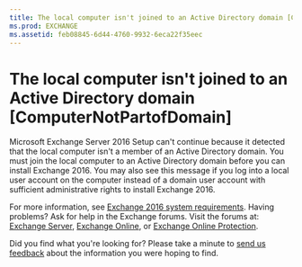 ```yaml
---
title: The local computer isn't joined to an Active Directory domain [ComputerNotPartofDomain]
ms.prod: EXCHANGE
ms.assetid: feb08845-6d44-4760-9932-6eca22f35eec
---
```



# The local computer isn't joined to an Active Directory domain [ComputerNotPartofDomain]

Microsoft Exchange Server 2016 Setup can't continue because it detected that the local computer isn't a member of an Active Directory domain. You must join the local computer to an Active Directory domain before you can install Exchange 2016. You may also see this message if you log into a local user account on the computer instead of a domain user account with sufficient administrative rights to install Exchange 2016.
  
    
    

For more information, see  [Exchange 2016 system requirements](exchange-2016-system-requirements.md).
Having problems? Ask for help in the Exchange forums. Visit the forums at:  [Exchange Server](https://go.microsoft.com/fwlink/p/?linkId=60612),  [Exchange Online](https://go.microsoft.com/fwlink/p/?linkId=267542), or  [Exchange Online Protection](https://go.microsoft.com/fwlink/p/?linkId=285351).
  
    
    

Did you find what you're looking for? Please take a minute to  [send us feedback](mailto:ExchangeHelpFeedback@microsoft.com&amp;subject=Exchange%202016%20help%20feedback&amp;Body=Thanks%20for%20taking%20the%20time%20to%20send%20us%20feedback!%20We%20strive%20to%20respond%20to%20every%20message%20we%20receive,%20even%20though%20it%20might%20take%20us%20a%20while.%20Let%20us%20know%20what%20you%20think%20about%20Exchange%20content:%20What%20are%20we%20doing%20right%3F%20How%20can%20we%20make%20help%20better%3F%0APlease%20note%20that%20we're%20unable%20to%20respond%20to%20requests%20for%20support%20submitted%20via%20this%20email%20address.%20If%20you%20need%20help,%20please%20contact%20Exchange%20Server%20support%20at%20http://go.microsoft.com/fwlink/p/%3FLinkId=402506.%0AThanks!%0AThe%20Exchange%20Server%20Content%20Publishing%20team) about the information you were hoping to find.
